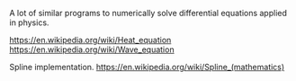 A lot of similar programs to numerically solve differential equations applied in physics. 

https://en.wikipedia.org/wiki/Heat_equation
https://en.wikipedia.org/wiki/Wave_equation

Spline implementation.
https://en.wikipedia.org/wiki/Spline_(mathematics)

